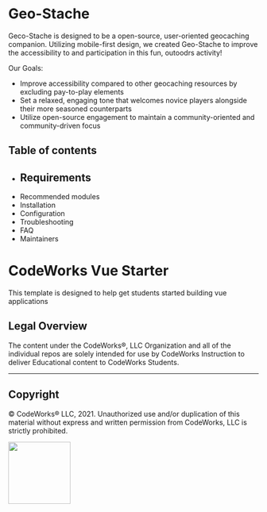 # Geo-Stache

Geco-Stache is designed to be a open-source, user-oriented geocaching companion. Utilizing mobile-first design, we created Geo-Stache to improve the accessibility to and participation in this fun, outoodrs activity!


Our Goals:
- Improve accessibility compared to other geocaching resources by excluding pay-to-play elements
- Set a relaxed, engaging tone that welcomes novice players alongside their more seasoned counterparts
- Utilize open-source engagement to maintain a community-oriented and community-driven focus





## Table of contents

- Requirements
    -
- Recommended modules <!-- optional -->
- Installation
- Configuration
- Troubleshooting <!-- optional -->
- FAQ <!-- optional -->
- Maintainers <!-- optional -->


























CodeWorks Vue Starter
=====================
This template is designed to help get students started building vue applications

## Legal Overview

The content under the CodeWorks®, LLC Organization and all of the individual repos are solely intended for use by CodeWorks Instruction to deliver Educational content to CodeWorks Students.

---

## Copyright

© CodeWorks® LLC, 2021. Unauthorized use and/or duplication of this material without express and written permission from CodeWorks, LLC is strictly prohibited.


<img src="https://bcw.blob.core.windows.net/public/img/7815839041305055" width="125">

